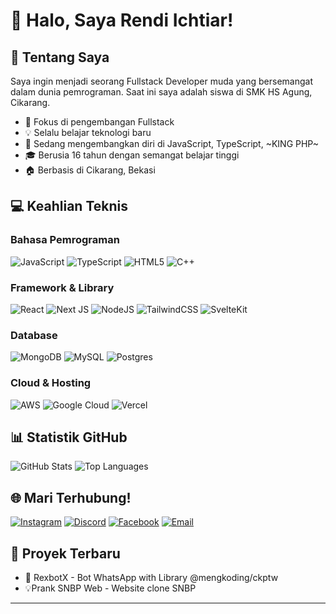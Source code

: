 # 👋 Halo, Saya Rendi Ichtiar!

## 🚀 Tentang Saya
Saya ingin menjadi seorang Fullstack Developer muda yang bersemangat dalam dunia pemrograman. Saat ini saya adalah siswa di SMK HS Agung, Cikarang.

- 🎯 Fokus di pengembangan Fullstack
- 💡 Selalu belajar teknologi baru
- 🌱 Sedang mengembangkan diri di JavaScript, TypeScript, ~KING PHP~
- 🎓 Berusia 16 tahun dengan semangat belajar tinggi
- 🏠 Berbasis di Cikarang, Bekasi

## 💻 Keahlian Teknis

### Bahasa Pemrograman
![JavaScript](https://img.shields.io/badge/javascript-%23323330.svg?style=for-the-badge&logo=javascript&logoColor=%23F7DF1E)
![TypeScript](https://img.shields.io/badge/typescript-%23007ACC.svg?style=for-the-badge&logo=typescript&logoColor=white)
![HTML5](https://img.shields.io/badge/html5-%23E34F26.svg?style=for-the-badge&logo=html5&logoColor=white)
![C++](https://img.shields.io/badge/c++-%2300599C.svg?style=for-the-badge&logo=c%2B%2B&logoColor=white)

### Framework & Library
![React](https://img.shields.io/badge/react-%2320232a.svg?style=for-the-badge&logo=react&logoColor=%2361DAFB)
![Next JS](https://img.shields.io/badge/Next-black?style=for-the-badge&logo=next.js&logoColor=white)
![NodeJS](https://img.shields.io/badge/node.js-6DA55F?style=for-the-badge&logo=node.js&logoColor=white)
![TailwindCSS](https://img.shields.io/badge/tailwindcss-%2338B2AC.svg?style=for-the-badge&logo=tailwind-css&logoColor=white)
![SvelteKit](https://img.shields.io/badge/sveltekit-%23ff3e00.svg?style=for-the-badge&logo=svelte&logoColor=white)

### Database
![MongoDB](https://img.shields.io/badge/MongoDB-%234ea94b.svg?style=for-the-badge&logo=mongodb&logoColor=white)
![MySQL](https://img.shields.io/badge/mysql-4479A1.svg?style=for-the-badge&logo=mysql&logoColor=white)
![Postgres](https://img.shields.io/badge/postgres-%23316192.svg?style=for-the-badge&logo=postgresql&logoColor=white)

### Cloud & Hosting
![AWS](https://img.shields.io/badge/AWS-%23FF9900.svg?style=for-the-badge&logo=amazon-aws&logoColor=white)
![Google Cloud](https://img.shields.io/badge/GoogleCloud-%234285F4.svg?style=for-the-badge&logo=google-cloud&logoColor=white)
![Vercel](https://img.shields.io/badge/vercel-%23000000.svg?style=for-the-badge&logo=vercel&logoColor=white)

## 📊 Statistik GitHub
![GitHub Stats](https://github-readme-stats.vercel.app/api?username=rendiichtiarp&show_icons=true&theme=radical)
![Top Languages](https://github-readme-stats.vercel.app/api/top-langs/?username=rendiichtiarp&layout=compact&theme=radical)

## 🌐 Mari Terhubung!
[![Instagram](https://img.shields.io/badge/Instagram-%23E4405F.svg?logo=Instagram&logoColor=white)](https://instagram.com/rendiictiar)
[![Discord](https://img.shields.io/badge/Discord-%237289DA.svg?logo=discord&logoColor=white)](https://discord.com/channels/@me/759828343071440937)
[![Facebook](https://img.shields.io/badge/Facebook-%231877F2.svg?logo=Facebook&logoColor=white)](https://facebook.com/rendiichtiar)
[![Email](https://img.shields.io/badge/Email-D14836?logo=gmail&logoColor=white)](mailto:rendiichtiarprasetyo@gmail.com)

## 🎯 Proyek Terbaru
- 🚀 RexbotX - Bot WhatsApp with Library @mengkoding/ckptw
- 💡Prank SNBP Web - Website clone SNBP

---
